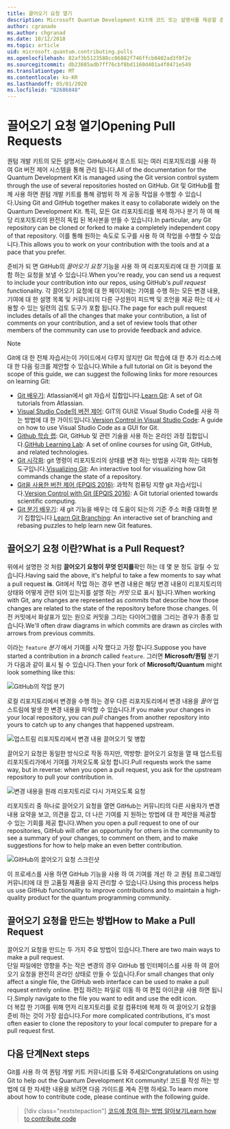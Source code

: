 ```yaml
---
title: 끌어오기 요청 열기
description: Microsoft Quantum Development Kit에 코드 또는 설명서를 제공할 준비가 되 면 GitHub 끌어오기 요청을 제출 하는 방법에 대해 알아봅니다.
author: cgranade
ms.author: chgranad
ms.date: 10/12/2018
ms.topic: article
uid: microsoft.quantum.contributing.pulls
ms.openlocfilehash: 82af3b5123588cc06882f746ffcb0402ad3f0f2e
ms.sourcegitcommit: db23885adb7ff76cbf8bd1160d401a4f0471e549
ms.translationtype: MT
ms.contentlocale: ko-KR
ms.lasthandoff: 05/01/2020
ms.locfileid: "82686848"
---
```

# <a name="opening-pull-requests"></a><span data-ttu-id="dfcc3-103">끌어오기 요청 열기</span><span class="sxs-lookup"><span data-stu-id="dfcc3-103">Opening Pull Requests</span></span> #

<span data-ttu-id="dfcc3-104">퀀텀 개발 키트의 모든 설명서는 GitHub에서 호스트 되는 여러 리포지토리를 사용 하 여 Git 버전 제어 시스템을 통해 관리 됩니다.</span><span class="sxs-lookup"><span data-stu-id="dfcc3-104">All of the documentation for the Quantum Development Kit is managed using the Git version control system through the use of several repositories hosted on GitHub.</span></span>
<span data-ttu-id="dfcc3-105">Git 및 GitHub를 함께 사용 하면 퀀텀 개발 키트를 통해 광범위 하 게 공동 작업을 수행할 수 있습니다.</span><span class="sxs-lookup"><span data-stu-id="dfcc3-105">Using Git and GitHub together makes it easy to collaborate widely on the Quantum Development Kit.</span></span>
<span data-ttu-id="dfcc3-106">특히, 모든 Git 리포지토리를 복제 하거나 분기 하 여 해당 리포지토리의 완전히 독립 된 복사본을 만들 수 있습니다.</span><span class="sxs-lookup"><span data-stu-id="dfcc3-106">In particular, any Git repository can be cloned or forked to make a completely independent copy of that repository.</span></span>
<span data-ttu-id="dfcc3-107">이를 통해 원하는 속도로 도구를 사용 하 여 작업을 수행할 수 있습니다.</span><span class="sxs-lookup"><span data-stu-id="dfcc3-107">This allows you to work on your contribution with the tools and at a pace that you prefer.</span></span>

<span data-ttu-id="dfcc3-108">준비가 되 면 GitHub의 _끌어오기 요청_ 기능을 사용 하 여 리포지토리에 대 한 기여를 포함 하는 요청을 보낼 수 있습니다.</span><span class="sxs-lookup"><span data-stu-id="dfcc3-108">When you're ready, you can send us a request to include your contribution into our repos, using GitHub's _pull request_ functionality.</span></span>
<span data-ttu-id="dfcc3-109">각 끌어오기 요청에 대 한 페이지에는 기여를 수행 하는 모든 변경 내용, 기여에 대 한 설명 목록 및 커뮤니티의 다른 구성원이 피드백 및 조언을 제공 하는 데 사용할 수 있는 일련의 검토 도구가 포함 됩니다.</span><span class="sxs-lookup"><span data-stu-id="dfcc3-109">The page for each pull request includes details of all the changes that make your contribution, a list of comments on your contribution, and a set of review tools that other members of the community can use to provide feedback and advice.</span></span>

> [!NOTE]
> <span data-ttu-id="dfcc3-110">Git에 대 한 전체 자습서는이 가이드에서 다루지 않지만 Git 학습에 대 한 추가 리소스에 대 한 다음 링크를 제안할 수 있습니다.</span><span class="sxs-lookup"><span data-stu-id="dfcc3-110">While a full tutorial on Git is beyond the scope of this guide, we can suggest the following links for more resources on learning Git:</span></span>
>
> - <span data-ttu-id="dfcc3-111">[Git 배우기](https://www.atlassian.com/git): Atlassian에서 git 자습서 집합입니다.</span><span class="sxs-lookup"><span data-stu-id="dfcc3-111">[Learn Git](https://www.atlassian.com/git): A set of Git tutorials from Atlassian.</span></span>
> - <span data-ttu-id="dfcc3-112">[Visual Studio Code의 버전 제어](https://code.visualstudio.com/docs/editor/versioncontrol): GIT의 GUI로 Visual Studio Code를 사용 하는 방법에 대 한 가이드입니다.</span><span class="sxs-lookup"><span data-stu-id="dfcc3-112">[Version Control in Visual Studio Code](https://code.visualstudio.com/docs/editor/versioncontrol): A guide on how to use Visual Studio Code as a GUI for Git.</span></span>
> - <span data-ttu-id="dfcc3-113">[Github 학습 랩](https://lab.github.com/): Git, GitHub 및 관련 기술을 사용 하는 온라인 과정 집합입니다.</span><span class="sxs-lookup"><span data-stu-id="dfcc3-113">[GitHub Learning Lab](https://lab.github.com/): A set of online courses for using Git, GitHub, and related technologies.</span></span>
> - <span data-ttu-id="dfcc3-114">[Git 시각화](https://git-school.github.io/visualizing-git/): git 명령이 리포지토리의 상태를 변경 하는 방법을 시각화 하는 대화형 도구입니다.</span><span class="sxs-lookup"><span data-stu-id="dfcc3-114">[Visualizing Git](https://git-school.github.io/visualizing-git/): An interactive tool for visualizing how Git commands change the state of a repository.</span></span>
> - <span data-ttu-id="dfcc3-115">[Git을 사용한 버전 제어 (EPQIS 2016)](https://nbviewer.jupyter.org/github/QuinnPhys/PythonWorkshop-science/blob/master/lecture-1-scicomp-tools-part1.ipynb#Version-Control-with-Git-(50-Minutes)): 과학적 컴퓨팅 지향 git 자습서입니다.</span><span class="sxs-lookup"><span data-stu-id="dfcc3-115">[Version Control with Git (EPQIS 2016)](https://nbviewer.jupyter.org/github/QuinnPhys/PythonWorkshop-science/blob/master/lecture-1-scicomp-tools-part1.ipynb#Version-Control-with-Git-(50-Minutes)): A Git tutorial oriented towards scientific computing.</span></span>
> - <span data-ttu-id="dfcc3-116">[Git 분기 배우기](https://learngitbranching.js.org/): 새 git 기능을 배우는 데 도움이 되는의 기준 주소 퍼즐 대화형 분기 집합입니다.</span><span class="sxs-lookup"><span data-stu-id="dfcc3-116">[Learn Git Branching](https://learngitbranching.js.org/): An interactive set of branching and rebasing puzzles to help learn new Git features.</span></span>

## <a name="what-is-a-pull-request"></a><span data-ttu-id="dfcc3-117">끌어오기 요청 이란?</span><span class="sxs-lookup"><span data-stu-id="dfcc3-117">What is a Pull Request?</span></span> ##

<span data-ttu-id="dfcc3-118">위에서 설명한 것 처럼 **끌어오기 요청이 무엇 인지를**확인 하는 데 몇 분 정도 걸릴 수 있습니다.</span><span class="sxs-lookup"><span data-stu-id="dfcc3-118">Having said the above, it's helpful to take a few moments to say what a pull request **is**.</span></span>
<span data-ttu-id="dfcc3-119">Git에서 작업 하는 경우 변경 내용은 해당 변경 내용이 리포지토리의 상태와 어떻게 관련 되어 있는지를 설명 하는 _커밋_ 으로 표시 됩니다.</span><span class="sxs-lookup"><span data-stu-id="dfcc3-119">When working with Git, any changes are represented as _commits_ that describe how those changes are related to the state of the repository before those changes.</span></span>
<span data-ttu-id="dfcc3-120">이전 커밋에서 화살표가 있는 원으로 커밋을 그리는 다이어그램을 그리는 경우가 종종 있습니다.</span><span class="sxs-lookup"><span data-stu-id="dfcc3-120">We'll often draw diagrams in which commits are drawn as circles with arrows from previous commits.</span></span>

<span data-ttu-id="dfcc3-121">이라는 `feature` _분기_ 에서 기여를 시작 했다고 가정 합니다.</span><span class="sxs-lookup"><span data-stu-id="dfcc3-121">Suppose you have started a contribution in a _branch_ called `feature`.</span></span>
<span data-ttu-id="dfcc3-122">그러면 **Microsoft/퀀텀** 분기가 다음과 같이 표시 될 수 있습니다.</span><span class="sxs-lookup"><span data-stu-id="dfcc3-122">Then your fork of **Microsoft/Quantum** might look something like this:</span></span>

![GitHub의 작업 분기](~/media/git-workflow-step0.png)

<span data-ttu-id="dfcc3-124">로컬 리포지토리에서 변경을 수행 하는 경우 다른 리포지토리에서 변경 내용을 _끌어_ 업스트림에 발생 한 변경 내용을 파악할 수 있습니다.</span><span class="sxs-lookup"><span data-stu-id="dfcc3-124">If you make your changes in your local repository, you can _pull_ changes from another repository into yours to catch up to any changes that happened upstream.</span></span>

![업스트림 리포지토리에서 변경 내용 끌어오기 및 병합](~/media/git-workflow-step1.png)

<span data-ttu-id="dfcc3-126">끌어오기 요청은 동일한 방식으로 작동 하지만, 역방향: 끌어오기 요청을 열 때 업스트림 리포지토리가에서 기여를 가져오도록 요청 합니다.</span><span class="sxs-lookup"><span data-stu-id="dfcc3-126">Pull requests work the same way, but in reverse: when you open a pull request, you ask for the upstream repository to pull your contribution in.</span></span>

![변경 내용을 원래 리포지토리로 다시 가져오도록 요청](~/media/git-workflow-step2.png)

<span data-ttu-id="dfcc3-128">리포지토리 중 하나로 끌어오기 요청을 열면 GitHub는 커뮤니티의 다른 사용자가 변경 내용 요약을 보고, 의견을 잡고, 더 나은 기여를 지 원하는 방법에 대 한 제안을 제공할 수 있는 기회를 제공 합니다.</span><span class="sxs-lookup"><span data-stu-id="dfcc3-128">When you open a pull request to one of our repositories, GitHub will offer an opportunity for others in the community to see a summary of your changes, to comment on them, and to make suggestions for how to help make an even better contribution.</span></span>

![GitHub의 끌어오기 요청 스크린샷](~/media/pull-request-header.png)

<span data-ttu-id="dfcc3-130">이 프로세스를 사용 하면 GitHub 기능을 사용 하 여 기여를 개선 하 고 퀀텀 프로그래밍 커뮤니티에 대 한 고품질 제품을 유지 관리할 수 있습니다.</span><span class="sxs-lookup"><span data-stu-id="dfcc3-130">Using this process helps us use GitHub functionality to improve contributions and to maintain a high-quality product for the quantum programming community.</span></span>

## <a name="how-to-make-a-pull-request"></a><span data-ttu-id="dfcc3-131">끌어오기 요청을 만드는 방법</span><span class="sxs-lookup"><span data-stu-id="dfcc3-131">How to Make a Pull Request</span></span> ##

<span data-ttu-id="dfcc3-132">끌어오기 요청을 만드는 두 가지 주요 방법이 있습니다.</span><span class="sxs-lookup"><span data-stu-id="dfcc3-132">There are two main ways to make a pull request.</span></span>  
<span data-ttu-id="dfcc3-133">단일 파일에만 영향을 주는 작은 변경의 경우 GitHub 웹 인터페이스를 사용 하 여 끌어오기 요청을 완전히 온라인 상태로 만들 수 있습니다.</span><span class="sxs-lookup"><span data-stu-id="dfcc3-133">For small changes that only affect a single file, the GitHub web interface can be used to make a pull request entirely online.</span></span> <span data-ttu-id="dfcc3-134">편집 하려는 파일로 이동 하 여 편집 아이콘을 사용 하면 됩니다.</span><span class="sxs-lookup"><span data-stu-id="dfcc3-134">Simply navigate to the file you want to edit and use the edit icon.</span></span>  
<span data-ttu-id="dfcc3-135">더 복잡 한 기여를 위해 먼저 리포지토리를 로컬 컴퓨터에 복제 하 여 끌어오기 요청을 준비 하는 것이 가장 쉽습니다.</span><span class="sxs-lookup"><span data-stu-id="dfcc3-135">For more complicated contributions, it's most often easier to clone the repository to your local computer to prepare for a pull request first.</span></span>

<!--
### Using the Web Interface ###

**TODO**

### Command-Line and GitHub Flow ###

Most of the time, it's easier to prepare a pull request on your own computer; that makes it easier to work incrementally, and to test your changes.
If you haven't already done so, the first step is to _fork_ the repository that you'd like to contribute to.
Forking makes a complete clone of the original repository, but under your GitHub account instead of under [Microsoft](http://github.com/Microsoft/) or [MicrosoftDocs](http://github.com/MicrosoftDocs/).
This way, you can edit your personal fork to your heart's content before making a pull request for your work.

**TODO: pick up here**

## Code Review and Etiquette ##

**TODO: PR ettiquette, reviews, etc.**

-->

## <a name="next-steps"></a><span data-ttu-id="dfcc3-136">다음 단계</span><span class="sxs-lookup"><span data-stu-id="dfcc3-136">Next steps</span></span> ##

<span data-ttu-id="dfcc3-137">Git를 사용 하 여 퀀텀 개발 키트 커뮤니티를 도와 주세요!</span><span class="sxs-lookup"><span data-stu-id="dfcc3-137">Congratulations on using Git to help out the Quantum Development Kit community!</span></span>
<span data-ttu-id="dfcc3-138">코드를 작성 하는 방법에 대 한 자세한 내용을 보려면 다음 가이드를 계속 진행 하세요.</span><span class="sxs-lookup"><span data-stu-id="dfcc3-138">To learn more about how to contribute code, please continue with the following guide.</span></span>

> [!div class="nextstepaction"]
> [<span data-ttu-id="dfcc3-139">코드에 참여 하는 방법 알아보기</span><span class="sxs-lookup"><span data-stu-id="dfcc3-139">Learn how to contribute code</span></span>](xref:microsoft.quantum.contributing.code)
